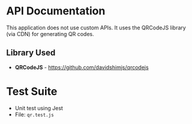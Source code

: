 # API Documentation

This application does not use custom APIs. It uses the QRCodeJS library (via CDN) for generating QR codes.

## Library Used
- **QRCodeJS** - https://github.com/davidshimjs/qrcodejs

# Test Suite
- Unit test using Jest
- File: `qr.test.js`
